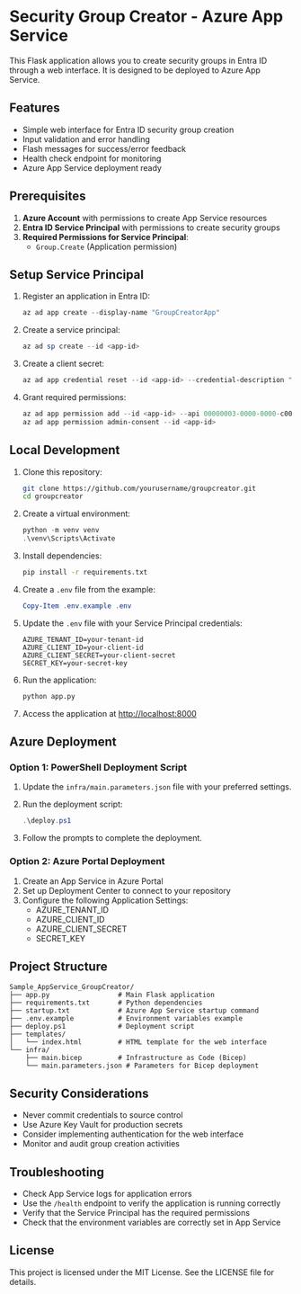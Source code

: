 # Security Group Creator - Azure App Service

This Flask application allows you to create security groups in Entra ID through a web interface. It is designed to be deployed to Azure App Service.

## Features

- Simple web interface for Entra ID security group creation
- Input validation and error handling
- Flash messages for success/error feedback
- Health check endpoint for monitoring
- Azure App Service deployment ready

## Prerequisites

1. **Azure Account** with permissions to create App Service resources
2. **Entra ID Service Principal** with permissions to create security groups
3. **Required Permissions for Service Principal**:
   - `Group.Create` (Application permission)

## Setup Service Principal

1. Register an application in Entra ID:

   ```powershell
   az ad app create --display-name "GroupCreatorApp"
   ```

2. Create a service principal:

   ```powershell
   az ad sp create --id <app-id>
   ```

3. Create a client secret:

   ```powershell
   az ad app credential reset --id <app-id> --credential-description "Group Creator"
   ```

4. Grant required permissions:

   ```powershell
   az ad app permission add --id <app-id> --api 00000003-0000-0000-c000-000000000000 --api-permissions bf7b1a76-6e77-406b-b258-bf5c7720e98f=Role
   az ad app permission admin-consent --id <app-id>
   ```

## Local Development

1. Clone this repository:

   ```bash
   git clone https://github.com/yourusername/groupcreator.git
   cd groupcreator
   ```

2. Create a virtual environment:

   ```powershell
   python -m venv venv
   .\venv\Scripts\Activate
   ```

3. Install dependencies:

   ```bash
   pip install -r requirements.txt
   ```

4. Create a `.env` file from the example:

   ```powershell
   Copy-Item .env.example .env
   ```

5. Update the `.env` file with your Service Principal credentials:

   ```text
   AZURE_TENANT_ID=your-tenant-id
   AZURE_CLIENT_ID=your-client-id
   AZURE_CLIENT_SECRET=your-client-secret
   SECRET_KEY=your-secret-key
   ```

6. Run the application:

   ```bash
   python app.py
   ```

7. Access the application at [http://localhost:8000](http://localhost:8000)

## Azure Deployment

### Option 1: PowerShell Deployment Script

1. Update the `infra/main.parameters.json` file with your preferred settings.

2. Run the deployment script:

   ```powershell
   .\deploy.ps1
   ```

3. Follow the prompts to complete the deployment.

### Option 2: Azure Portal Deployment

1. Create an App Service in Azure Portal
2. Set up Deployment Center to connect to your repository
3. Configure the following Application Settings:
   - AZURE_TENANT_ID
   - AZURE_CLIENT_ID
   - AZURE_CLIENT_SECRET
   - SECRET_KEY

## Project Structure

```text
Sample_AppService_GroupCreator/
├── app.py                 # Main Flask application
├── requirements.txt       # Python dependencies
├── startup.txt            # Azure App Service startup command
├── .env.example           # Environment variables example
├── deploy.ps1             # Deployment script
├── templates/
│   └── index.html         # HTML template for the web interface
└── infra/
    ├── main.bicep         # Infrastructure as Code (Bicep)
    └── main.parameters.json # Parameters for Bicep deployment
```

## Security Considerations

- Never commit credentials to source control
- Use Azure Key Vault for production secrets
- Consider implementing authentication for the web interface
- Monitor and audit group creation activities

## Troubleshooting

- Check App Service logs for application errors
- Use the `/health` endpoint to verify the application is running correctly
- Verify that the Service Principal has the required permissions
- Check that the environment variables are correctly set in App Service

## License

This project is licensed under the MIT License. See the LICENSE file for details.
